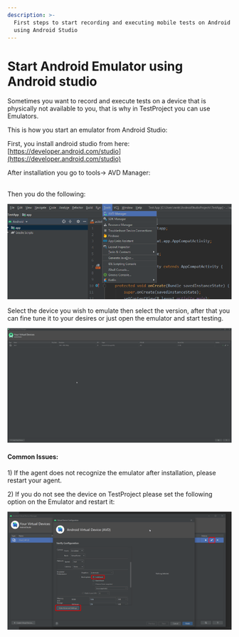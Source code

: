 ```yaml
---
description: >-
  First steps to start recording and executing mobile tests on Android Emulators
  using Android Studio
---
```


# Start Android Emulator using Android studio

Sometimes you want to record and execute tests on a device that is physically not available to you, that is why in TestProject you can use Emulators.

This is how you start an emulator from Android Studio:

First, you install android studio from here: [https://developer.android.com/studio](https://developer.android.com/studio)

After installation you go to tools-> AVD Manager:

\
﻿Then you do the following:

![](<../../.gitbook/assets/image (462) (2).png>)

Select the device you wish to emulate then select the version, after that you can fine tune it to your desires or just open the emulator and start testing.

![](../../.gitbook/assets/Emulator.gif)

#### Common Issues: <a href="#h_b16066b03f" id="h_b16066b03f"></a>

1\) If the agent does not recognize the emulator after installation, please restart your agent.

2\) If you do not see the device on TestProject please set the following option on the Emulator and restart it:

![](<../../.gitbook/assets/image (453) (2).png>)

